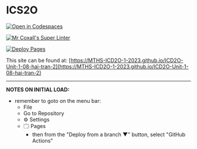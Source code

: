 # ICS2O

[![Open in Codespaces](https://classroom.github.com/assets/launch-codespace-7f7980b617ed060a017424585567c406b6ee15c891e84e1186181d67ecf80aa0.svg)](https://classroom.github.com/open-in-codespaces?assignment_repo_id=14119358)

[![Mr Coxall's Super Linter](https://github.com/MTHS-ICD2O-1-2023/ICD2O-Unit-1-08-hai-tran-2/workflows/Mr%20Coxall's%20Super%20Linter/badge.svg)](https://github.com/MTHS-ICD2O-1-2023/ICD2O-Unit-1-08-hai-tran-2/actions)

[![Deploy Pages](https://github.com/MTHS-ICD2O-1-2023/ICD2O-Unit-1-08-hai-tran-2/workflows/Deploy%20Pages/badge.svg)](https://github.com/MTHS-ICD2O-1-2023/ICD2O-Unit-1-08-hai-tran-2/actions)

This site can be found at: [https://MTHS-ICD2O-1-2023.github.io/ICD2O-Unit-1-08-hai-tran-2](https://MTHS-ICD2O-1-2023.github.io/ICD2O-Unit-1-08-hai-tran-2)

---

**NOTES ON INITIAL LOAD:**
- remember to goto on the menu bar:
  - File
  - Go to Repository
  - ⚙ Settings
  - 🗔 Pages
    - then from the "Deploy from a branch ▼" button, select "GitHub Actions"
